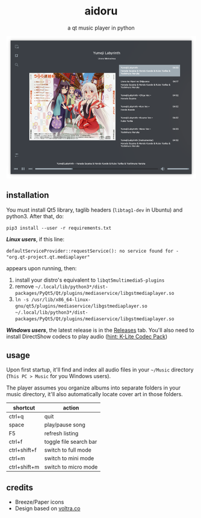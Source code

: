 <h1 align="center">aidoru</h1>

<p align="center">a qt music player in python</p>

<p align="center">
<img src="./img/main.png" alt="music player in playing album mode"/>
</p>

## installation

You must install Qt5 library, taglib headers (`libtag1-dev` in Ubuntu) and python3. After that, do:

```
pip3 install --user -r requirements.txt
```

***Linux users***, if this line:

```
defaultServiceProvider::requestService(): no service found for - "org.qt-project.qt.mediaplayer"
```

appears upon running, then:

 1. install your distro's equivalent to `libqt5multimedia5-plugins`
 2. remove `~/.local/lib/python3*/dist-packages/PyQt5/Qt/plugins/mediaservice/libgstmediaplayer.so`
 3. `ln -s /usr/lib/x86_64-linux-gnu/qt5/plugins/mediaservice/libgstmediaplayer.so ~/.local/lib/python3*/dist-packages/PyQt5/Qt/plugins/mediaservice/libgstmediaplayer.so`

***Windows users***, the latest release is in the [Releases](https://github.com/ffwff/aidoru/releases) tab. You'll also need to install  DirectShow codecs to play audio ([hint: K-Lite Codec Pack](https://www.codecguide.com/download_k-lite_codec_pack_basic.htm))


## usage

Upon first startup, it'll find and index all audio files in your `~/Music` directory (`This PC > Music` for you Windows users).

The player assumes you organize albums into separate folders in your music directory, it'll also automatically locate cover art in those folders.


shortcut     | action
-------------|--------
ctrl+q       | quit
space        | play/pause song
F5           | refresh listing
ctrl+f       | toggle file search bar
ctrl+shift+f | switch to full mode
ctrl+m       | switch to mini mode
ctrl+shift+m | switch to micro mode

## credits

- Breeze/Paper icons
- Design based on [voltra.co](https://voltra.co/)
